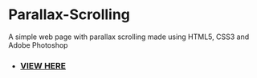 # Parallax-Scrolling
A simple web page with parallax scrolling made using HTML5, CSS3 and Adobe Photoshop
- ### [VIEW HERE](https://kaavyabaranwal.github.io/Parallax-Scrolling/) ###
